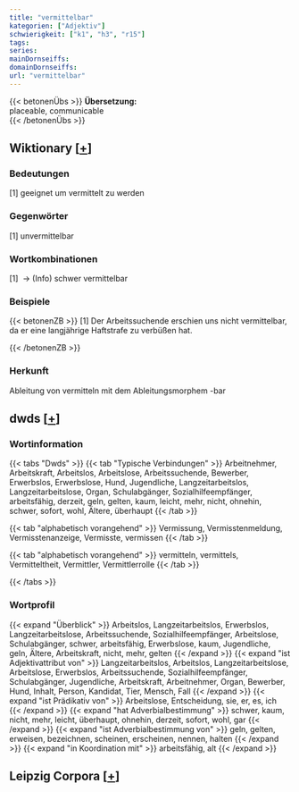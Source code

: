 ```yaml
---
title: "vermittelbar"
kategorien: ["Adjektiv"]
schwierigkeit: ["k1", "h3", "r15"]
tags:
series:
mainDornseiffs:
domainDornseiffs:
url: "vermittelbar"
---
```


{{< betonenÜbs >}}
**Übersetzung:**  
placeable, communicable  
{{< /betonenÜbs >}}

## Wiktionary [[+](https://de.wiktionary.org/wiki/vermittelbar)]

### Bedeutungen
[1] geeignet um vermittelt zu werden  

### Gegenwörter
[1] unvermittelbar  

### Wortkombinationen
[1]  -> (Info) schwer vermittelbar  

### Beispiele
{{< betonenZB >}}
[1] Der Arbeitssuchende erschien uns nicht vermittelbar, da er eine langjährige Haftstrafe zu verbüßen hat.  

{{< /betonenZB >}}
### Herkunft
Ableitung von vermitteln mit dem Ableitungsmorphem -bar  



## dwds [[+](https://www.dwds.de/wb/vermittelbar)]

### Wortinformation
{{< tabs "Dwds" >}}
{{< tab "Typische Verbindungen" >}}
Arbeitnehmer, Arbeitskraft, Arbeitslos, Arbeitslose, Arbeitssuchende, Bewerber, Erwerbslos, Erwerbslose, Hund, Jugendliche, Langzeitarbeitslos, Langzeitarbeitslose, Organ, Schulabgänger, Sozialhilfeempfänger, arbeitsfähig, derzeit, geln, gelten, kaum, leicht, mehr, nicht, ohnehin, schwer, sofort, wohl, Ältere, überhaupt
{{< /tab >}}

{{< tab "alphabetisch vorangehend" >}}
Vermissung, Vermisstenmeldung, Vermisstenanzeige, Vermisste, vermissen
{{< /tab >}}

{{< tab "alphabetisch vorangehend" >}}
vermitteln, vermittels, Vermitteltheit, Vermittler, Vermittlerrolle
{{< /tab >}}

{{< /tabs >}}

### Wortprofil
{{< expand "Überblick" >}} Arbeitslos, Langzeitarbeitslos, Erwerbslos, Langzeitarbeitslose, Arbeitssuchende, Sozialhilfeempfänger, Arbeitslose, Schulabgänger, schwer, arbeitsfähig, Erwerbslose, kaum, Jugendliche, geln, Ältere, Arbeitskraft, nicht, mehr, gelten {{< /expand >}}
{{< expand "ist Adjektivattribut von" >}} Langzeitarbeitslos, Arbeitslos, Langzeitarbeitslose, Arbeitslose, Erwerbslos, Arbeitssuchende, Sozialhilfeempfänger, Schulabgänger, Jugendliche, Arbeitskraft, Arbeitnehmer, Organ, Bewerber, Hund, Inhalt, Person, Kandidat, Tier, Mensch, Fall {{< /expand >}}
{{< expand "ist Prädikativ von" >}} Arbeitslose, Entscheidung, sie, er, es, ich {{< /expand >}}
{{< expand "hat Adverbialbestimmung" >}} schwer, kaum, nicht, mehr, leicht, überhaupt, ohnehin, derzeit, sofort, wohl, gar {{< /expand >}}
{{< expand "ist Adverbialbestimmung von" >}} geln, gelten, erweisen, bezeichnen, scheinen, erscheinen, nennen, halten {{< /expand >}}
{{< expand "in Koordination mit" >}} arbeitsfähig, alt {{< /expand >}}

## Leipzig Corpora [[+](https://corpora.uni-leipzig.de/en/res?word=vermittelbar&corpusId=deu_newscrawl-public_2018)]

